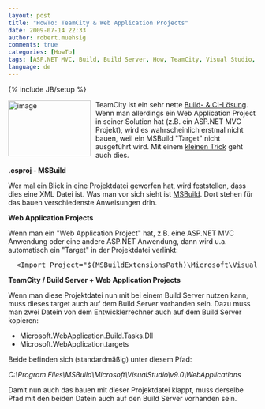 ```yaml
---
layout: post
title: "HowTo: TeamCity & Web Application Projects"
date: 2009-07-14 22:33
author: robert.muehsig
comments: true
categories: [HowTo]
tags: [ASP.NET MVC, Build, Build Server, How, TeamCity, Visual Studio, Web Applicaiton Projects]
language: de
---
```

{% include JB/setup %}
<p><a href="{{BASE_PATH}}/assets/wp-images/image802.png"><img style="border-top-width: 0px; border-left-width: 0px; border-bottom-width: 0px; margin: 0px 10px 0px 0px; border-right-width: 0px" height="113" alt="image" src="{{BASE_PATH}}/assets/wp-images/image-thumb780.png" width="167" align="left" border="0"></a>TeamCity ist ein sehr nette <a href="{{BASE_PATH}}/2009/07/14/howto-continuous-integration-mit-teamcity/">Build- &amp; CI-Lösung</a>. Wenn man allerdings ein Web Application Project in seiner Solution hat (z.B. ein ASP.NET MVC Projekt), wird es wahrscheinlich erstmal nicht bauen, weil ein MSBuild "Target" nicht ausgeführt wird. Mit einem <a href="http://odetocode.com/Blogs/scott/archive/2006/05/30/3802.aspx">kleinen Trick</a> geht auch dies.</p><p><strong>.csproj - MSBuild</strong></p> <p>Wer mal ein Blick in eine Projektdatei geworfen hat, wird feststellen, dass dies eine XML Datei ist. Was man vor sich sieht ist <a href="http://msdn.microsoft.com/de-de/library/wea2sca5.aspx">MSBuild</a>. Dort stehen für das bauen verschiedenste Anweisungen drin.</p> <p><strong>Web Application Projects</strong></p> <p>Wenn man ein "Web Application Project" hat, z.B. eine ASP.NET MVC Anwendung oder eine andere ASP.NET Anwendung, dann wird u.a. automatisch ein "Target" in der Projektdatei verlinkt:</p> <div class="wlWriterSmartContent" id="scid:812469c5-0cb0-4c63-8c15-c81123a09de7:703c8e98-834a-4b74-934b-ec0228baf9cb" style="padding-right: 0px; display: inline; padding-left: 0px; float: none; padding-bottom: 0px; margin: 0px; padding-top: 0px"><pre name="code" class="c#">  &lt;Import Project="$(MSBuildExtensionsPath)\Microsoft\VisualStudio\v9.0\WebApplications\Microsoft.WebApplication.targets" /&gt;</pre></div>
<p><strong>TeamCity / Build Server + Web Application Projects</strong></p>
<p>Wenn man diese Projektdatei nun mit bei einem Build Server nutzen kann, muss dieses target auch auf dem Build Server vorhanden sein. Dazu muss man zwei Datein von dem Entwicklerrechner auch auf dem Build Server kopieren:</p>
<ul>
<li>Microsoft.WebApplication.Build.Tasks.Dll 
<li>Microsoft.WebApplication.targets</li></ul>
<p>Beide befinden sich (standardmäßig) unter diesem Pfad:</p>
<p><em>C:\Program Files\MSBuild\Microsoft\VisualStudio\v9.0\WebApplications</em></p>
<p>Damit nun auch das bauen mit dieser Projektdatei klappt, muss derselbe Pfad mit den beiden Datein auch auf den Build Server vorhanden sein.</p>
